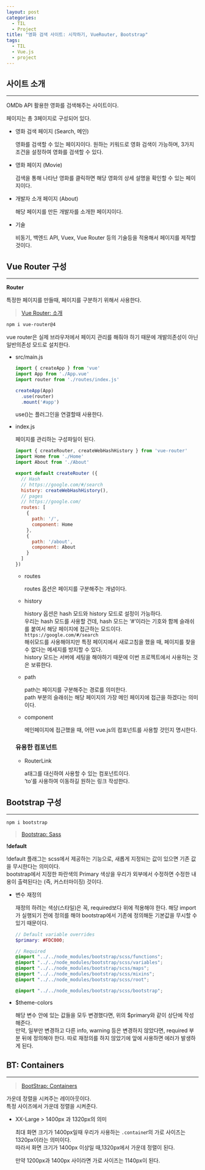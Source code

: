 ```yaml
---
layout: post
categories:
  - TIL
  - Project
title: "영화 검색 사이트: 시작하기, VueRouter, Bootstrap"
tags:
  - TIL
  - Vue.js
  - project
---
```

## __사이트 소개__
---

OMDb API 활용한 영화를 검색해주는 사이트이다.

페이지는 총 3페이지로 구성되어 있다.

- 영화 검색 페이지 (Search, 메인)
  
  영화를 검색할 수 있는 페이지이다. 
  원하는 키워드로 영화 검색이 가능하며, 3가지 조건을 설정하여 영화를 검색할 수 있다.
    
- 영화 페이지 (Movie)
    
  검색을 통해 나타난 영화를 클릭하면 해당 영화의 상세 설명을 확인할 수 있는 페이지이다.
  
- 개발자 소개 페이지 (About)
  
  해당 페이지를 만든 개발자를 소개한 페이지이다.
    
- 기술

  비동기, 백엔드 API, Vuex, Vue Router 등의 기술등을 적용해서 페이지를 제작할 것이다.

## __Vue Router 구성__
---

**Router**

특정한 페이지를 만들때, 페이지를 구분하기 위해서 사용한다.

>[Vue Router: 소개](https://router.vuejs.kr/introduction.html)

```bash
npm i vue-router@4
```

vue router은 실제 브라우저에서 페이지 관리를 해줘야 하기 때문에 개발의존성이 아닌 일반의존성 모드로 설치한다.

- src/main.js
    
  ```jsx
  import { createApp } from 'vue'
  import App from './App.vue'
  import router from './routes/index.js'
  
  createApp(App)
    .use(router) 
    .mount('#app')
  ```
  
  use()는 플러그인을 연결할때 사용한다.
    
- index.js
  
  페이지를 관리하는 구성파일이 된다.
  
  ```jsx
  import { createRouter, createWebHashHistory } from 'vue-router'
  import Home from './Home'
  import About from './About'
  
  export default createRouter ({
    // Hash
    // https://google.com/#/search
    history: createWebHashHistory(),
    // pages
    // https://google.com/
    routes: [
      {
        path: '/',
        component: Home
      },
      {
        path: '/about',
        component: About
      }
    ]
  })
  ```
  
  - routes
    
    routes 옵션은 페이지를 구분해주는 개념이다.
      
  - history
    
    history 옵션은 hash 모드와 history 모드로 설정이 가능하다.  
    우리는 hash 모드를 사용할 건데, hash 모드는 ‘#’이라는 기호와 함께 슬래쉬를 붙여서 해당 페이지에 접근하는 모드이다.  
    `https://google.com/#/search`  
    해쉬모드를 사용해야지만 특정 페이지에서 새로고침을 했을 때, 페이지를 찾을 수 없다는 메세지를 방지할 수 있다.  
    history 모드는 서버에 세팅을 해야하기 때문에 이번 프로젝트에서 사용하는 것은 보류한다.
      
  - path
    
    path는 페이지를 구분해주는 경로를 의미한다.  
    path 부분의 슬래쉬는 해당 페이지의 가장 메인 페이지에 접근을 하겠다는 의미이다.
      
  - component
    
    메인페이지에 접근했을 때, 어떤 vue.js의 컴포넌트를 사용할 것인지 명시한다.
      
  
  ### 유용한 컴포넌트
  
  - RouterLink
    
    a태그를 대신하여 사용할 수 있는 컴포넌트이다.   
    ’to’를 사용하여 이동하길 원하는 링크 작성한다.

## __Bootstrap 구성__
---

```bash
npm i bootstrap
```

> [Bootstrap: Sass](https://getbootstrap.com/docs/5.2/customize/sass/)

**!default**

!default 플래그는 scss에서 제공하는 기능으로, 새롭게 지정되는 값이 있으면 기존 값을 무시한다는 의미이다.   
bootstrap에서 지정한 파란색의 Primary 색상을 우리가 외부에서 수정하면 수정한 내용이 출력된다는 (즉, 커스터마이징) 것이다.

- 변수 재정의
    
  재정의 하려는 색상(스타일)은 꼭, required보다 위에 적용해야 한다. 
  해당 import가 실행되기 전에 정의를 해야 bootstrap에서 기존에 정의해둔 기본값을 무시할 수 있기 때문이다.
  
  ```scss
  // Default variable overrides
  $primary: #FDC000;
  
  // Required
  @import "../../node_modules/bootstrap/scss/functions";
  @import "../../node_modules/bootstrap/scss/variables";
  @import "../../node_modules/bootstrap/scss/maps";
  @import "../../node_modules/bootstrap/scss/mixins";
  @import "../../node_modules/bootstrap/scss/root";
  
  @import "../../node_modules/bootstrap/scss/bootstrap";
  ```
    
- $theme-colors
    
  해당 변수 안에 있는 값들을 모두 변경했다면, 위의 $primary와 같이 상단에 작성해준다.  
  만약, 일부만 변경하고 다른 info, warning 등은 변경하지 않았다면, required 부분 뒤에 정의해야 한다. 따로 재정의를 하지 않았기에 앞에 사용하면 에러가 발생하게 된다.

## __BT: Containers__
---

>[BootStrap: Containers](https://getbootstrap.com/docs/5.2/layout/containers/)

가운데 정렬을 시켜주는 레이아웃이다.  
특정 사이즈에서 가운데 정렬을 시켜준다.

- XX-Large > 1400px 과 1320px의 의미
  
  최대 화면 크기가 1400px일때 우리가 사용하는 `.containe`r의 가로 사이즈는 1320px이라는 의미이다.  
  따라서 화면 크기가 1400px 이상일 때,1320px에서 가운데 정렬이 된다.
  
  만약 1200px과 1400px 사이라면 가로 사이즈는 1140px이 된다.